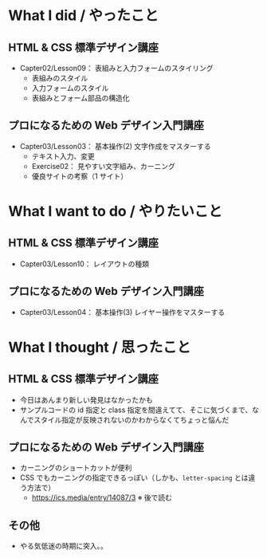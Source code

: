 # What I did / やったこと
## HTML & CSS 標準デザイン講座
- Capter02/Lesson09： 表組みと入力フォームのスタイリング
    - 表組みのスタイル
    - 入力フォームのスタイル
    - 表組みとフォーム部品の構造化

## プロになるための Web デザイン入門講座
- Capter03/Lesson03： 基本操作(2) 文字作成をマスターする
    - テキスト入力、変更
    - Exercise02： 見やすい文字組み、カーニング
    - 優良サイトの考察（1 サイト）

# What I want to do / やりたいこと
## HTML & CSS 標準デザイン講座
- Capter03/Lesson10： レイアウトの種類

## プロになるための Web デザイン入門講座
- Capter03/Lesson04： 基本操作(3) レイヤー操作をマスターする

# What I thought / 思ったこと
## HTML & CSS 標準デザイン講座
- 今日はあんまり新しい発見はなかったかも
- サンプルコードの id 指定と class 指定を間違えてて、そこに気づくまで、なんでスタイル指定が反映されないのかわからなくてちょっと悩んだ

## プロになるための Web デザイン入門講座
- カーニングのショートカットが便利
- CSS でもカーニングの指定できるっぽい（しかも、`letter-spacing` とは違う方法で）
    - https://ics.media/entry/14087/3 ※ 後で読む

## その他
- やる気低迷の時期に突入。。
